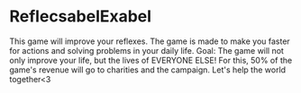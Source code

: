 # ReflecsabelExabel
This game will improve your reflexes. The game is made to make you faster for actions and solving problems in your daily life. Goal: The game will not only improve your life, but the lives of EVERYONE ELSE! For this, 50% of the game's revenue will go to charities and the campaign. Let's help the world together<3
